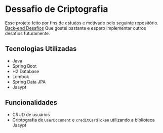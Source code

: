 # Dessafio de Criptografia

Esse projeto feito por fins de estudos e motivado pelo seguinte repositório.
[Back-end Desafios](https://github.com/backend-br/desafios/blob/master/cryptography/PROBLEM.md)
Que gostei bastante e espero implementar outros desafios futuramente.

## Tecnologias Utilizadas

- Java
- Spring Boot
- H2 Database
- Lombok
- Spring Data JPA
- Jasypt

## Funcionalidades

- CRUD de usuários
- Criptografia de `UserDocument` e `creditCardToken` utilizando a biblioteca Jasypt